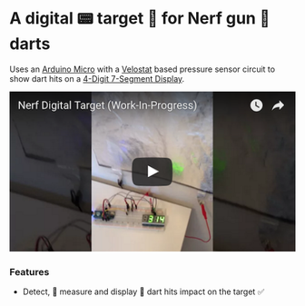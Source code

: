 # A digital :pager: target :dart: for Nerf gun :gun: darts

Uses an [Arduino Micro](https://store.arduino.cc/arduino-micro) with a [Velostat](https://en.wikipedia.org/wiki/Velostat) based pressure sensor circuit to show dart hits on a [4-Digit 7-Segment Display](https://www.adafruit.com/product/880).

<p align="center">
  <a href="http://www.youtube.com/watch?v=FRkOJmAujnU">
    <img src="share/youtube/nerf-digital-target-work-in-progress.png" width="620"></p>
  </a>
</p>

### Features
* Detect, :muscle: measure and display :dart: dart hits impact on the target :white_check_mark:
